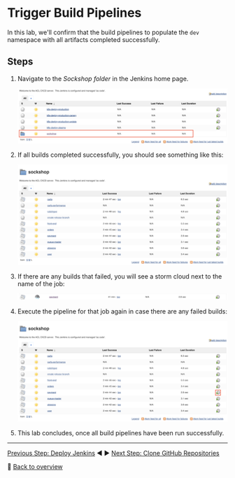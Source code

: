 # Trigger Build Pipelines

In this lab, we'll confirm that the build pipelines to populate the `dev` namespace with all artifacts completed successfully.


## Steps

1. Navigate to the *Sockshop folder* in the Jenkins home page.

    ![](../assets/jenkins-ui-enter-sockshop-folder.png)

1. If all builds completed successfully, you should see something like this:

    ![](../assets/jenkins-sockshop-folder.png)


1. If there are any builds that failed, you will see a storm cloud next to the name of the job:

    ![](../assets/jenkins-failed-builds.png)

1. Execute the pipeline for that job again in case there are any failed builds:

    ![](../assets/jenkins-ui-trigger-build.png)

1. This lab concludes, once all build pipelines have been run successfully.

---  

[Previous Step: Deploy Jenkins](../3_Deploy_Jenkins) :arrow_backward: :arrow_forward: [Next Step: Clone GitHub Repositories](../5_Clone_GitHub_Repositories)

:arrow_up_small: [Back to overview](../)
